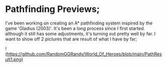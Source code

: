 # Pathfinding Previews;
I've been working on creating an A* pathfinding system inspired by the game 'Gladius (2003)'. It's been a long process since I first started. although it still has some adjustments, it's turning out pretty well by far. I want to show off 2 pictures that are result of what I have by far;

!(https://github.com/RandomGGRandy/World_Of_Heroes/blob/main/PathResult1.png)
